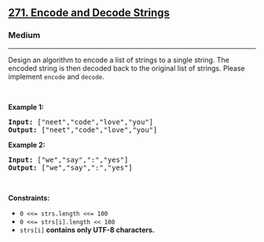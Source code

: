 <h2><a href="https://leetcode.com/problems/encode-and-decode-strings">271. Encode and Decode Strings</a></h2><h3>Medium</h3><hr><p>Design an algorithm to encode a list of strings to a single string. The encoded string is then decoded back to the original list of strings. Please implement <code>encode</code> and <code>decode</code>.</p>

<p>&nbsp;</p>
<p><strong class="example">Example 1:</strong></p>

<pre>
<strong>Input:</strong> ["neet","code","love","you"]
<strong>Output:</strong> ["neet","code","love","you"]
</pre>

<p><strong class="example">Example 2:</strong></p>

<pre>
<strong>Input:</strong> ["we","say",":","yes"]
<strong>Output:</strong> ["we","say",":","yes"]
</pre>

<p>&nbsp;</p>
<p><strong>Constraints:</strong></p>

<ul>
	<li><code>0 &lt;<= strs.length &lt;<= 100</code></li>
	<li><code>0 &lt;<= strs[i].length &lt;< 100</code></li>
	<li><code>strs[i]</code><strong> contains only UTF-8 characters.</strong></li>
</ul>

<p>&nbsp;</p>
